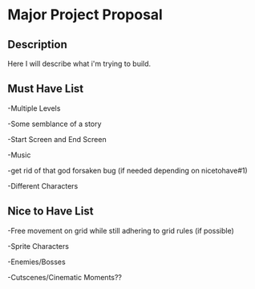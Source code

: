 # Major Project Proposal

## Description

Here I will describe what i'm trying to build.

## Must Have List

-Multiple Levels

-Some semblance of a story

-Start Screen and End Screen

-Music

-get rid of that god forsaken bug (if needed depending on nicetohave#1)

-Different Characters

## Nice to Have List

-Free movement on grid while still adhering to grid rules (if possible)

-Sprite Characters

-Enemies/Bosses

-Cutscenes/Cinematic Moments??
